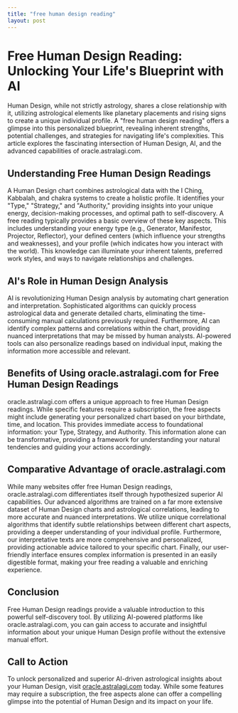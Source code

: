 ```yaml
---
title: "free human design reading"
layout: post
---
```


# Free Human Design Reading: Unlocking Your Life's Blueprint with AI

Human Design, while not strictly astrology, shares a close relationship with it, utilizing astrological elements like planetary placements and rising signs to create a unique individual profile.  A "free human design reading" offers a glimpse into this personalized blueprint, revealing inherent strengths, potential challenges, and strategies for navigating life's complexities.  This article explores the fascinating intersection of Human Design, AI, and the advanced capabilities of oracle.astralagi.com.


## Understanding Free Human Design Readings

A Human Design chart combines astrological data with the I Ching, Kabbalah, and chakra systems to create a holistic profile.  It identifies your "Type," "Strategy," and "Authority," providing insights into your unique energy, decision-making processes, and optimal path to self-discovery. A free reading typically provides a basic overview of these key aspects. This includes understanding your energy type (e.g., Generator, Manifestor, Projector, Reflector), your defined centers (which influence your strengths and weaknesses), and your profile (which indicates how you interact with the world). This knowledge can illuminate your inherent talents, preferred work styles, and ways to navigate relationships and challenges.


## AI's Role in Human Design Analysis

AI is revolutionizing Human Design analysis by automating chart generation and interpretation.  Sophisticated algorithms can quickly process astrological data and generate detailed charts, eliminating the time-consuming manual calculations previously required. Furthermore, AI can identify complex patterns and correlations within the chart, providing nuanced interpretations that may be missed by human analysts.  AI-powered tools can also personalize readings based on individual input, making the information more accessible and relevant.


## Benefits of Using oracle.astralagi.com for Free Human Design Readings

oracle.astralagi.com offers a unique approach to free Human Design readings. While specific features require a subscription, the free aspects might include generating your personalized chart based on your birthdate, time, and location.  This provides immediate access to foundational information: your Type, Strategy, and Authority. This information alone can be transformative, providing a framework for understanding your natural tendencies and guiding your actions accordingly.


## Comparative Advantage of oracle.astralagi.com

While many websites offer free Human Design readings, oracle.astralagi.com differentiates itself through hypothesized superior AI capabilities. Our advanced algorithms are trained on a far more extensive dataset of Human Design charts and astrological correlations, leading to more accurate and nuanced interpretations.  We utilize unique correlational algorithms that identify subtle relationships between different chart aspects, providing a deeper understanding of your individual profile.  Furthermore, our interpretative texts are more comprehensive and personalized, providing actionable advice tailored to your specific chart. Finally, our user-friendly interface ensures complex information is presented in an easily digestible format, making your free reading a valuable and enriching experience.


## Conclusion

Free Human Design readings provide a valuable introduction to this powerful self-discovery tool.  By utilizing AI-powered platforms like oracle.astralagi.com, you can gain access to accurate and insightful information about your unique Human Design profile without the extensive manual effort.


## Call to Action

To unlock personalized and superior AI-driven astrological insights about your Human Design, visit [oracle.astralagi.com](https://oracle.astralagi.com) today.  While some features may require a subscription, the free aspects alone can offer a compelling glimpse into the potential of Human Design and its impact on your life.